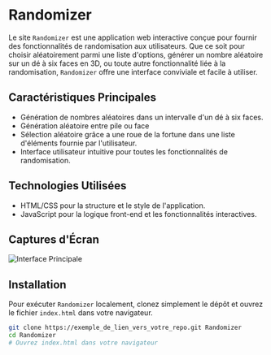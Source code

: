 # Randomizer

Le site `Randomizer` est une application web interactive conçue pour fournir des fonctionnalités de randomisation aux utilisateurs. Que ce soit pour choisir aléatoirement parmi une liste d'options, générer un nombre aléatoire sur un dé à six faces en 3D, ou toute autre fonctionnalité liée à la randomisation, `Randomizer` offre une interface conviviale et facile à utiliser.

## Caractéristiques Principales

- Génération de nombres aléatoires dans un intervalle d'un dé à six faces.
- Génération aléatoire entre pile ou face 
- Sélection aléatoire grâce a une roue de la fortune dans une liste d'éléments fournie par l'utilisateur.
- Interface utilisateur intuitive pour toutes les fonctionnalités de randomisation.

## Technologies Utilisées

- HTML/CSS pour la structure et le style de l'application.
- JavaScript pour la logique front-end et les fonctionnalités interactives.

## Captures d'Écran
![Interface Principale](https://i.ibb.co/Pc3pTGD/Screenshot-1.png "Interface principale de Randomizer")

## Installation

Pour exécuter `Randomizer` localement, clonez simplement le dépôt et ouvrez le fichier `index.html` dans votre navigateur.

```bash
git clone https://exemple_de_lien_vers_votre_repo.git Randomizer
cd Randomizer
# Ouvrez index.html dans votre navigateur

